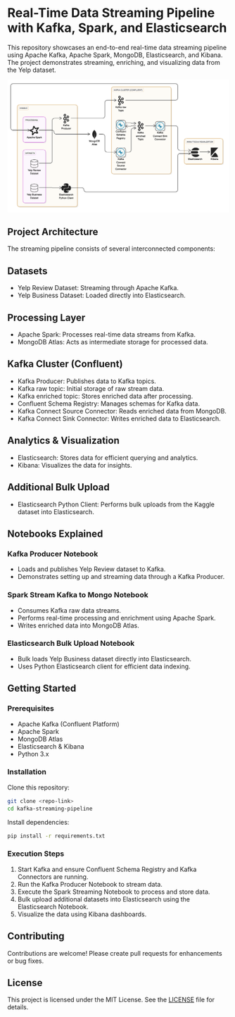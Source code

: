 # Real-Time Data Streaming Pipeline with Kafka, Spark, and Elasticsearch

This repository showcases an end-to-end real-time data streaming pipeline using Apache Kafka, Apache Spark, MongoDB, Elasticsearch, and Kibana. The project demonstrates streaming, enriching, and visualizing data from the Yelp dataset.

![Architecture Diagram](Yelp_Data_Analysis_Pipeline_Architecture.png)

## Project Architecture

The streaming pipeline consists of several interconnected components:

## Datasets
- Yelp Review Dataset: Streaming through Apache Kafka.
- Yelp Business Dataset: Loaded directly into Elasticsearch.

## Processing Layer
- Apache Spark: Processes real-time data streams from Kafka.
- MongoDB Atlas: Acts as intermediate storage for processed data.

## Kafka Cluster (Confluent)
- Kafka Producer: Publishes data to Kafka topics.
- Kafka raw topic: Initial storage of raw stream data.
- Kafka enriched topic: Stores enriched data after processing.
- Confluent Schema Registry: Manages schemas for Kafka data.
- Kafka Connect Source Connector: Reads enriched data from MongoDB.
- Kafka Connect Sink Connector: Writes enriched data to Elasticsearch.

## Analytics & Visualization
- Elasticsearch: Stores data for efficient querying and analytics.
- Kibana: Visualizes the data for insights.

## Additional Bulk Upload
- Elasticsearch Python Client: Performs bulk uploads from the Kaggle dataset into Elasticsearch.

## Notebooks Explained

### Kafka Producer Notebook
- Loads and publishes Yelp Review dataset to Kafka.
- Demonstrates setting up and streaming data through a Kafka Producer.

### Spark Stream Kafka to Mongo Notebook
- Consumes Kafka raw data streams.
- Performs real-time processing and enrichment using Apache Spark.
- Writes enriched data into MongoDB Atlas.

### Elasticsearch Bulk Upload Notebook
- Bulk loads Yelp Business dataset directly into Elasticsearch.
- Uses Python Elasticsearch client for efficient data indexing.

## Getting Started

### Prerequisites
- Apache Kafka (Confluent Platform)
- Apache Spark
- MongoDB Atlas
- Elasticsearch & Kibana
- Python 3.x

### Installation
Clone this repository:
```bash
git clone <repo-link>
cd kafka-streaming-pipeline
```

Install dependencies:
```bash
pip install -r requirements.txt
```

### Execution Steps
1. Start Kafka and ensure Confluent Schema Registry and Kafka Connectors are running.
2. Run the Kafka Producer Notebook to stream data.
3. Execute the Spark Streaming Notebook to process and store data.
4. Bulk upload additional datasets into Elasticsearch using the Elasticsearch Notebook.
5. Visualize the data using Kibana dashboards.

## Contributing
Contributions are welcome! Please create pull requests for enhancements or bug fixes.

## License
This project is licensed under the MIT License. See the [LICENSE](LICENSE) file for details.

